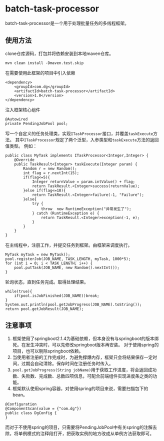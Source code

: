 # batch-task-processor
batch-task-processor是一个用于处理批量任务的多线程框架。

## 使用方法

clone仓库源码，打包并将依赖安装到本地maven仓库。

```mvn clean install -Dmaven.test.skip ```

在需要使用此框架的项目中引入依赖
```
<dependency>
    <groupId>com.dg</groupId>
    <artifactId>batch-task-processor</artifactId>
    <version>1.0</version>
</dependency>
```
注入框架核心组件
```
@Autowired
private PendingJobPool pool;
```

写一个自定义的任务处理类，实现```ITaskProcessor```接口，并覆盖```taskExecute```方法。
其中```ITaskProcessor```规定了两个泛型，入参类型和```taskExecute```方法的返回值类型。
例如：
```
public class MyTask implements ITaskProcessor<Integer,Integer> {
    @Override
    public TaskResult<Integer> taskExecute(Integer param) {
        Random r = new Random();
        int flag = r.nextInt(15);
        if(flag<=5){
            Integer returnValue = param.intValue() + flag;
            return TaskResult.<Integer>success(returnValue);
        }else if(flag<=10){
            return TaskResult.<Integer>failure(-1, "Failure");
        }else{
            try {
                throw  new RuntimeException("异常发生了");
            } catch (RuntimeException e) {
                return TaskResult.<Integer>exception(-1, e);
            }
        }
    }
}
```

在主线程中，注册工作，并提交任务到框架。由框架来调度执行。
```
MyTask myTask = new MyTask();
pool.registerJob(JOB_NAME, TASK_LENGTH, myTask, 1000*5);
for (int i = 0; i < TASK_LENGTH; i++) {
    pool.putTask(JOB_NAME, new Random().nextInt());
}
```

轮询状态，直到任务完成。取得处理结果。
```
while(true){
    if(pool.isJobFinished(JOB_NAME))break;
}
System.out.println(pool.getJobProgress(JOB_NAME).toString());
return pool.getJobResult(JOB_NAME);
```

## 注意事项

1. 框架使用了springboot2.1.4为基础依赖，但本身没有与springboot的版本绑死。在发生冲突时，可以先修改springboot版本再安装。
对于使用spring的项目，也可以剔除springboot依赖。
2. 当使用者注册的工作完成时，为避免撑爆内存，框架只会将结果保存一定时间，过期会自动清除。保存时间在注册任务时传入。
3. ```pool.getJobProgress(String jobName)```用于获取工作进度，将会返回成功数、失败数、完成数、总数四项信息，可配合前端组件实现进度条之类的功能。
4. 框架默认使用spring容器，对使用spring的项目来说，需要扫描包下的bean。
```
@Configuration
@ComponentScan(value = {"com.dg"})
public class DgConfig {
}
```
而对于不使用spring的项目，只需要将PendingJobPool中有关spring的注解去除，将单例模式的注释段打开，把获取实例的地方改成从单例方法获取即可。